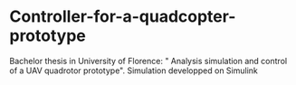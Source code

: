 # Controller-for-a-quadcopter-prototype
Bachelor thesis in University of Florence: " Analysis simulation and control of a UAV quadrotor prototype". Simulation developped on Simulink
